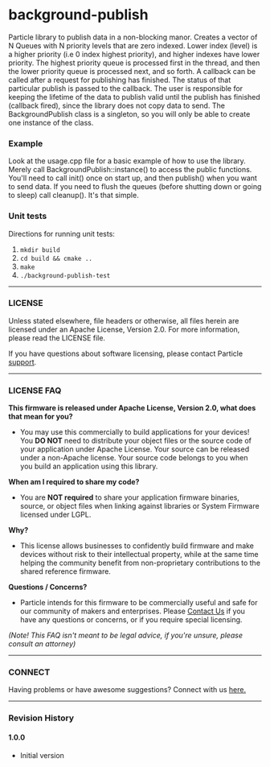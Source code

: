 # background-publish
Particle library to publish data in a non-blocking manor. Creates a vector of 
N Queues with N priority levels that are zero indexed. Lower index (level) is a 
higher priority (i.e 0 index highest priority), and higher indexes have lower 
priority. The highest priority queue is processed first in the thread, and 
then the lower priority queue is processed next, and so forth. A callback can
be called after a request for publishing has finished. The status of that 
particular publish is passed to the callback. The user is responsible for keeping
the lifetime of the data to publish valid until the publish has finished 
(callback fired), since the library does not copy data to send. 
The BackgroundPublish class is a singleton, so you will only be able to create 
one instance of the class.

### Example
Look at the usage.cpp file for a basic example of how to use the library. Merely
call BackgroundPublish::instance() to access the public functions. You'll need
to call init() once on start up, and then publish() when you want to send data.
If you need to flush the queues (before shutting down or going to sleep) 
call cleanup(). It's that simple.

### Unit tests
Directions for running unit tests:
1. `mkdir build`
2. `cd build && cmake ..`
3. `make`
4. `./background-publish-test`

---
### LICENSE

Unless stated elsewhere, file headers or otherwise, all files herein are licensed under an Apache License, Version 2.0. For more information, please read the LICENSE file.

If you have questions about software licensing, please contact Particle [support](https://support.particle.io/).

---

### LICENSE FAQ

**This firmware is released under Apache License, Version 2.0, what does that mean for you?**

 * You may use this commercially to build applications for your devices!  You **DO NOT** need to distribute your object files or the source code of your application under Apache License.  Your source can be released under a non-Apache license.  Your source code belongs to you when you build an application using this library.

**When am I required to share my code?**

 * You are **NOT required** to share your application firmware binaries, source, or object files when linking against libraries or System Firmware licensed under LGPL.

**Why?**

 * This license allows businesses to confidently build firmware and make devices without risk to their intellectual property, while at the same time helping the community benefit from non-proprietary contributions to the shared reference firmware.

**Questions / Concerns?**

 * Particle intends for this firmware to be commercially useful and safe for our community of makers and enterprises.  Please [Contact Us](https://support.particle.io/) if you have any questions or concerns, or if you require special licensing.

_(Note!  This FAQ isn't meant to be legal advice, if you're unsure, please consult an attorney)_

---

### CONNECT

Having problems or have awesome suggestions? Connect with us [here.](https://community.particle.io/)

---

### Revision History

#### 1.0.0
* Initial version
